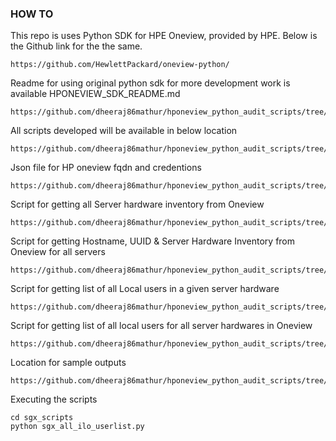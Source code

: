 ### HOW TO

This repo is uses Python SDK for HPE Oneview, provided by HPE. Below is the Github link for the the same.
```
https://github.com/HewlettPackard/oneview-python/
```

Readme for using original python sdk for more development work is available HPONEVIEW_SDK_README.md
```
https://github.com/dheeraj86mathur/hponeview_python_audit_scripts/tree/main/HPONEVIEW_SDK_README.md
```

All scripts developed will be available in below location
```
https://github.com/dheeraj86mathur/hponeview_python_audit_scripts/tree/main/sample_final_scripts
```

Json file for HP oneview fqdn and credentions 
```
https://github.com/dheeraj86mathur/hponeview_python_audit_scripts/tree/main/sample_final_scripts/config.json
```

Script for getting  all Server hardware inventory from Oneview
```
https://github.com/dheeraj86mathur/hponeview_python_audit_scripts/tree/main/sample_final_scripts/server_hardware_inventory.py
```

Script for getting Hostname, UUID & Server Hardware Inventory from Oneview for all servers
```
https://github.com/dheeraj86mathur/hponeview_python_audit_scripts/tree/main/sample_final_scripts/oneview_server_info.py

```

Script for getting list of all Local users in a given server hardware 
```
https://github.com/dheeraj86mathur/hponeview_python_audit_scripts/tree/main/sample_final_scripts/ilo_connect.py
```

Script for getting list of all local users for all server hardwares in Oneview 
```
https://github.com/dheeraj86mathur/hponeview_python_audit_scripts/tree/main/sample_final_scripts/all_ilo_userlist.py
```

Location for sample outputs
```
https://github.com/dheeraj86mathur/hponeview_python_audit_scripts/tree/main/sample_outputs
```

Executing the scripts
```
cd sgx_scripts
python sgx_all_ilo_userlist.py 
```
